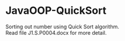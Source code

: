# JavaOOP-QuickSort
Sorting out number using Quick Sort algorithm.</br>
Read file J1.S.P0004.docx for more detail.
